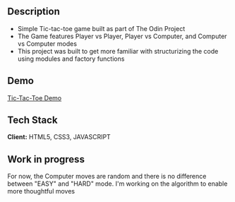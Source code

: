## **Description**

- Simple Tic-tac-toe game built as part of The Odin Project
- The Game features Player vs Player, Player vs Computer, and Computer vs Computer modes
- This project was built to get more familiar with structurizing the code using modules and factory functions

## Demo

[Tic-Tac-Toe Demo](https://aq4rius.github.io/Tic-tac-toe/)

## Tech Stack

**Client:** HTML5, CSS3, JAVASCRIPT

## **Work in progress**

For now, the Computer moves are random and there is no difference between "EASY" and "HARD" mode. I'm working on the algorithm to enable more thoughtful moves
